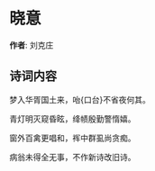 # 晓意

**作者**: 刘克庄

## 诗词内容

梦入华胥国土来，咍{口台}不省夜何其。

青灯明灭窥昏眩，绛帻殷勤警惰嬉。

窗外百禽更唱和，裈中群虱尚贪痴。

病翁未得全无事，不作新诗改旧诗。

